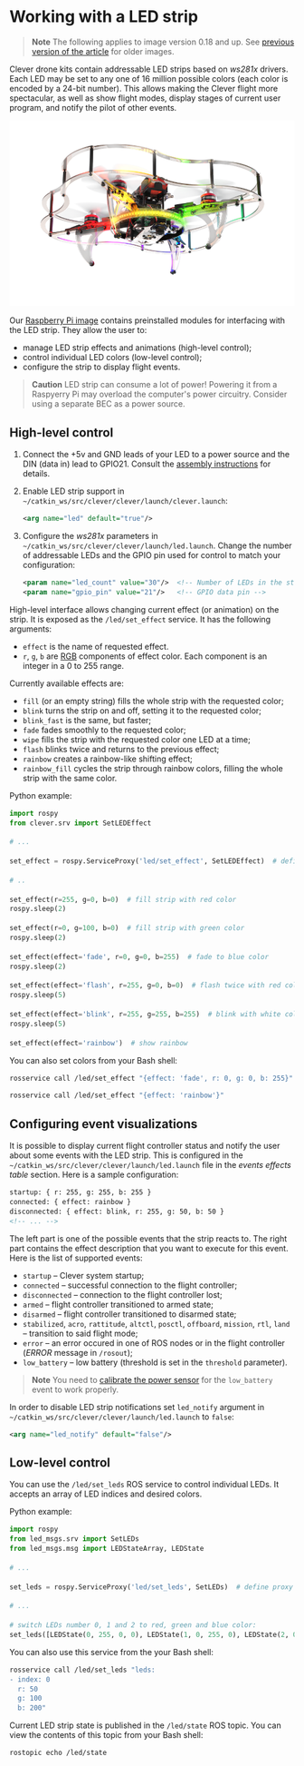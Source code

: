 # Working with a LED strip

> **Note** The following applies to image version 0.18 and up. See [previous version of the article](leds_old.md) for older images.

Clever drone kits contain addressable LED strips based on *ws281x* drivers. Each LED may be set to any one of 16 million possible colors (each color is encoded by a 24-bit number). This allows making the Clever flight more spectacular, as well as show flight modes, display stages of current user program, and notify the pilot of other events.

<img src="../assets/clever-led.png" class="center" width=600>

Our [Raspberry Pi image](image.md) contains preinstalled modules for interfacing with the LED strip. They allow the user to:

* manage LED strip effects and animations (high-level control);
* control individual LED colors (low-level control);
* configure the strip to display flight events.

> **Caution** LED strip can consume a lot of power! Powering it from a Raspyerry Pi may overload the computer's power circuitry. Consider using a separate BEC as a power source.

## High-level control

1. Connect the +5v and GND leads of your LED to a power source and the DIN (data in) lead to GPIO21. Consult the [assembly instructions](assemble_4.md#Connecting-the-LED-strip-to-Raspberry-Pi) for details.
2. Enable LED strip support in `~/catkin_ws/src/clever/clever/launch/clever.launch`:

    ```xml
    <arg name="led" default="true"/>
    ```

3. Configure the *ws281x* parameters in `~/catkin_ws/src/clever/clever/launch/led.launch`. Change the number of addressable LEDs and the GPIO pin used for control to match your configuration:

    ```xml
    <param name="led_count" value="30"/>  <!-- Number of LEDs in the strip -->
    <param name="gpio_pin" value="21"/>   <!-- GPIO data pin -->
    ```

High-level interface allows changing current effect (or animation) on the strip. It is exposed as the `/led/set_effect` service. It has the following arguments:

* `effect` is the name of requested effect.
* `r`, `g`, `b` are [RGB](https://en.wikipedia.org/wiki/RGB) components of effect color. Each component is an integer in a 0 to 255 range.

Currently available effects are:

* `fill` (or an empty string) fills the whole strip with the requested color;
* `blink` turns the strip on and off, setting it to the requested color;
* `blink_fast` is the same, but faster;
* `fade` fades smoothly to the requested color;
* `wipe` fills the strip with the requested color one LED at a time;
* `flash` blinks twice and returns to the previous effect;
* `rainbow` creates a rainbow-like shifting effect;
* `rainbow_fill` cycles the strip through rainbow colors, filling the whole strip with the same color.

Python example:

```python
import rospy
from clever.srv import SetLEDEffect

# ...

set_effect = rospy.ServiceProxy('led/set_effect', SetLEDEffect)  # define proxy to ROS-service

# ..

set_effect(r=255, g=0, b=0)  # fill strip with red color
rospy.sleep(2)

set_effect(r=0, g=100, b=0)  # fill strip with green color
rospy.sleep(2)

set_effect(effect='fade', r=0, g=0, b=255)  # fade to blue color
rospy.sleep(2)

set_effect(effect='flash', r=255, g=0, b=0)  # flash twice with red color
rospy.sleep(5)

set_effect(effect='blink', r=255, g=255, b=255)  # blink with white color
rospy.sleep(5)

set_effect(effect='rainbow')  # show rainbow
```

You can also set colors from your Bash shell:

```bash
rosservice call /led/set_effect "{effect: 'fade', r: 0, g: 0, b: 255}"
```

```bash
rosservice call /led/set_effect "{effect: 'rainbow'}"
```

## Configuring event visualizations

It is possible to display current flight controller status and notify the user about some events with the LED strip. This is configured in the `~/catkin_ws/src/clever/clever/launch/led.launch` file in the *events effects table* section. Here is a sample configuration:

```xml
startup: { r: 255, g: 255, b: 255 }
connected: { effect: rainbow }
disconnected: { effect: blink, r: 255, g: 50, b: 50 }
<!-- ... -->
```

The left part is one of the possible events that the strip reacts to. The right part contains the effect description that you want to execute for this event. Here is the list of supported events:

* `startup` – Clever system startup;
* `connected` – successful connection to the flight controller;
* `disconnected` – connection to the flight controller lost;
* `armed` – flight controller transitioned to armed state;
* `disarmed` – flight controller transitioned to disarmed state;
* `stabilized`, `acro`, `rattitude`, `altctl`, `posctl`, `offboard`, `mission`, `rtl`, `land` – transition to said flight mode;
* `error` – an error occured in one of ROS nodes or in the flight controller (*ERROR* message in `/rosout`);
* `low_battery` – low battery (threshold is set in the `threshold` parameter).

> **Note** You need to [calibrate the power sensor](power.md#calibrating-the-power-sensor) for the `low_battery` event to work properly.

In order to disable LED strip notifications set `led_notify` argument in `~/catkin_ws/src/clever/clever/launch/led.launch` to `false`:

```xml
<arg name="led_notify" default="false"/>
```

## Low-level control

You can use the `/led/set_leds` ROS service to control individual LEDs. It accepts an array of LED indices and desired colors.

Python example:

```python
import rospy
from led_msgs.srv import SetLEDs
from led_msgs.msg import LEDStateArray, LEDState

# ...

set_leds = rospy.ServiceProxy('led/set_leds', SetLEDs)  # define proxy to ROS service

# ...

# switch LEDs number 0, 1 and 2 to red, green and blue color:
set_leds([LEDState(0, 255, 0, 0), LEDState(1, 0, 255, 0), LEDState(2, 0, 0, 255)])
```

You can also use this service from the your Bash shell:

```bash
rosservice call /led/set_leds "leds:
- index: 0
  r: 50
  g: 100
  b: 200"
```

Current LED strip state is published in the `/led/state` ROS topic. You can view the contents of this topic from your Bash shell:

```bash
rostopic echo /led/state
```

